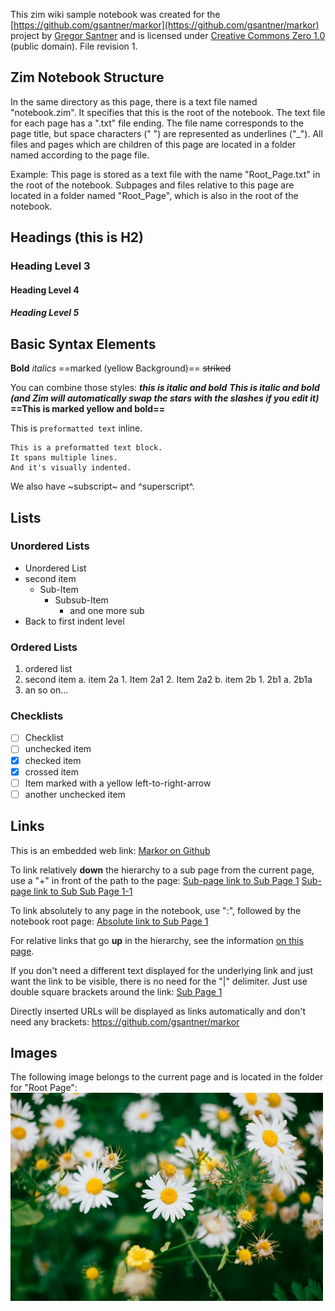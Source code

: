 This zim wiki sample notebook was created for the [https://github.com/gsantner/markor](https://github.com/gsantner/markor) project by [Gregor Santner](https://github.com/gsantner) and is licensed under [Creative Commons Zero 1.0](https://creativecommons.org/publicdomain/zero/1.0/legalcode) (public domain). File revision 1.

## Zim Notebook Structure

In the same directory as this page, there is a text file named "notebook.zim". It specifies that this is the root of the notebook.
The text file for each page has a ".txt" file ending. The file name corresponds to the page title, but space characters (" ") are represented as underlines ("_").
All files and pages which are children of this page are located in a folder named according to the page file.

Example: This page is stored as a text file with the name "Root_Page.txt" in the root of the notebook. Subpages and files relative to this page are located in a folder named "Root_Page", which is also in the root of the notebook.

## Headings (this is H2)

### Heading Level 3

#### Heading Level 4

##### Heading Level 5

## Basic Syntax Elements

**Bold**
*italics*
==marked (yellow Background)==
~~striked~~

You can combine those styles:
***this is italic and bold***
***This is italic and bold (and Zim will automatically swap the stars with the slashes if you edit it)***
**==This is marked yellow and bold==**

This is `preformatted text` inline.

```
This is a preformatted text block.
It spans multiple lines.
And it's visually indented.
```

We also have ~subscript~ and ^superscript^.

## Lists

### Unordered Lists

* Unordered List
* second item
    * Sub-Item
        * Subsub-Item
            * and one more sub
* Back to first indent level

### Ordered Lists

1. ordered list
2. second item
    a. item 2a
        1. Item 2a1
        2. Item 2a2
    b. item 2b
        1. 2b1
            a. 2b1a
3. an so on...

### Checklists

- [ ] Checklist
- [ ] unchecked item
- [x] checked item
- [x] crossed item
- [ ] Item marked with a yellow left-to-right-arrow
- [ ] another unchecked item

## Links

This is an embedded web link: [Markor on Github](https://github.com/gsantner/markor)

To link relatively **down** the hierarchy to a sub page from the current page, use a "+" in front of the path to the page:
[Sub-page link to Sub Page 1](<./Root_Page/Sub Page 1.md>)
[Sub-page link to Sub Sub Page 1-1](<./Root_Page/Sub_Page_1/Sub Sub Page 1-1.md>)

To link absolutely to any page in the notebook, use ":", followed by the notebook root page:
[Absolute link to Sub Page 1](<./Root_Page/Sub Page 1.md>)

For relative links that go **up** in the hierarchy, see the information [on this page](<./Root_Page/Sub_Page_1/Sub Sub Page 1-1.md>).

If you don't need a different text displayed for the underlying link and just want the link to be visible, there is no need for the "|" delimiter. Just use double square brackets around the link:
[Sub Page 1](<./Root_Page/Sub Page 1.md>)

Directly inserted URLs will be displayed as links automatically and don't need any brackets:
https://github.com/gsantner/markor

## Images

The following image belongs to the current page and is located in the folder for "Root Page":
![flowerfield.jpg](./flowerfield.jpg)
